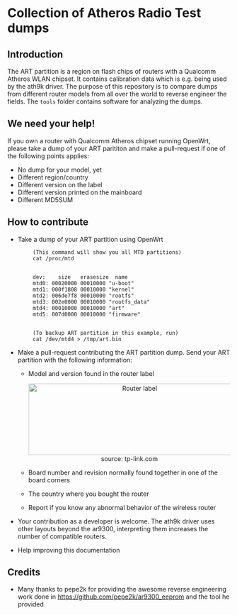 Collection of Atheros Radio Test dumps
======================================

Introduction
------------

The ART partition is a region on flash chips of routers with a Qualcomm Atheros WLAN chipset. It contains calibration data which is e.g. being used by the ath9k driver. 
The purpose of this repository is to compare dumps from different router models from all over the world to reverse engineer the fields.
The `tools` folder contains software for analyzing the dumps.

We need your help!
------------------

If you own a router with Qualcomm Atheros chipset running OpenWrt, please take a dump of your ART parititon and make a pull-request if one of the following points applies:

* No dump for your model, yet
* Different region/country
* Different version on the label
* Different version printed on the mainboard
* Different MD5SUM

How to contribute
-----------------

* Take a dump of your ART partition using OpenWrt
```
		(This command will show you all MTD partitions)
		cat /proc/mtd


		dev:    size   erasesize  name
		mtd0: 00020000 00010000 "u-boot"
		mtd1: 000f1808 00010000 "kernel"
		mtd2: 006de7f8 00010000 "rootfs"
		mtd3: 002e0000 00010000 "rootfs_data"
		mtd4: 00010000 00010000 "art"
		mtd5: 007d0000 00010000 "firmware"


		(To backup ART partition in this example, run)
		cat /dev/mtd4 > /tmp/art.bin
```

* Make a pull-request contributing the ART partition dump. Send your ART partition with the following information:

  * Model and version found in the router label

	<p align=center><img src="https://static.tp-link.com/image003_1482220537501u.png" alt="Router label" width="487" height="161"><br>source: tp-link.com</p>

  * Board number and revision normally found together in one of the board corners

  * The country where you bought the router

  * Report if you know any abnormal behavior of the wireless router

* Your contribution as a developer is welcome. The ath9k driver uses other layouts beyond the ar9300, interpreting them increases the number of compatible routers.

* Help improving this documentation

Credits
-------

* Many thanks to pepe2k for providing the awesome reverse engineering work done in https://github.com/pepe2k/ar9300_eeprom and the tool he provided

